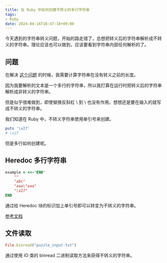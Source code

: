 ```yaml
---
title: 在 Ruby 中如何创建不转义的多行字符串
tags:
- Ruby
date: 2024-04-16T16:47:18+09:00
---
```


今天遇到的字符串转义问题，开始的路走错了，总想把转义后的字符串解析成不转义的字符串。理论应该也可以做到，应该要看到字符串内部任何解析的了。

## 问题

在解决 [这个问题](https://adventofcode.com/2015/day/8) 的时候，我需要计算字符串在没有转义之前的长度。

因为我要解析的文本是一个多行的字符串，所以我打算在运行时把转义后的字符串解析成非转义的字符串。

但是似乎很难做到，即使替换反斜杠 \ 到 \\ 也没有作用。想想还是要在输入的就写成不转义的字符串。

我们知道在 Ruby 中，不转义字符串使用单引号来创建。

```rb
puts '\x27'
# \x27
```

但是多行如何创建呢。

## Heredoc 多行字符串

```rb
example = <<~'END'
    ""
    "abc"
    "aaa\"aaa"
    "\x27"
END
```

通过给 Heredoc 块的标识加上单引号即可以转变为不转义的字符串。

[参考文档](https://ruby-doc.org/core-2.5.0/doc/syntax/literals_rdoc.html#label-Here+Documents)

## 文件读取

```rb
File.binread("puzzle_input.txt")
```

通过使用 IO 类的 binread 二进制读取方法来获得不转义的字符串。
